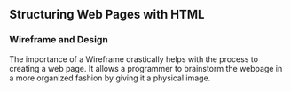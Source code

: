 ## Structuring Web Pages with HTML

### Wireframe and Design

The importance of a Wireframe drastically helps with the process to creating a web page.
It allows a programmer to brainstorm the webpage in a more organized fashion by giving it a physical image.
